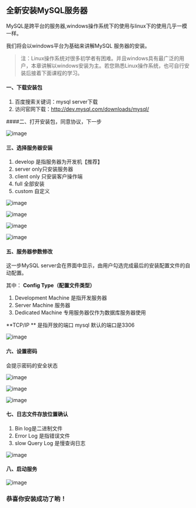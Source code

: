 


## 全新安装MySQL服务器

MySQL是跨平台的服务器,windows操作系统下的使用与linux下的使用几乎一模一样。

我们将会以windows平台为基础来讲解MySQL 服务器的安装。

> 注：Linux操作系统对很多初学者有困难。并且windows具有最广泛的用户，本章讲解以windows安装为主。若您熟悉Linux操作系统，也可自行安装后接着下面课程的学习。

#### 一、下载安装包

1. 百度搜索关键词：mysql server下载
2. 访问官网下载：http://dev.mysql.com/downloads/mysql/

####二、打开安装包，同意协议，下一步

![image](image/5618c65d8cb8d.png)

#### 三、选择服务器安装

1. develop 是指服务器为开发机【推荐】
2. server only只安装服务器
3. client only 只安装客户操作端
4. full 全部安装
5. custom 自定义


![image](image/5618c67ecbf7b.png)



![image](image/5618c68ea9b8e.png)

![image](image/5618c6a91775f.png)

![image](image/5618c6bf401e7.png)

#### 五、服务器参数修改

这一步MySQL server会在界面中显示，由用户勾选完成最后的安装配置文件的自动配置。

其中：
**Config Type（配置文件类型）**
1. Development Machine 是指开发服务器
2. Server Machine 服务器
3. Dedicated Machine 专用服务器仅作为数据库服务器使用

**TCP/IP **
是指开放的端口
mysql 默认的端口是3306


![image](image/5618c6d93b0d3.png)

#### 六、设置密码

会提示密码的安全状态

![image](image/5618c6ed1f701.png)

![image](image/5618c70cad038.png)

![image](image/5618c71d295fa.png)

#### 七、日志文件存放位置确认

1. Bin log是二进制文件
2. Error Log 是指错误文件
3. slow Query Log 是慢查询日志

![image](image/5618c7263fb85.png)

#### 八、启动服务

![image](image/5618c7333ca12.png)

### 恭喜你安装成功了哟！